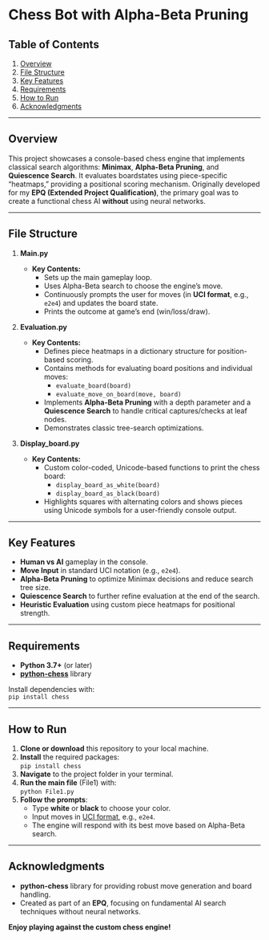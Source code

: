 # Chess Bot with Alpha-Beta Pruning

## Table of Contents
1. [Overview](#overview)  
2. [File Structure](#file-structure)  
3. [Key Features](#key-features)  
4. [Requirements](#requirements)  
5. [How to Run](#how-to-run)  
6. [Acknowledgments](#acknowledgments)

---

## Overview
This project showcases a console-based chess engine that implements classical search algorithms: **Minimax**, **Alpha-Beta Pruning**, and **Quiescence Search**. It evaluates boardstates using piece-specific “heatmaps,” providing a positional scoring mechanism. Originally developed for my **EPQ (Extended Project Qualification)**, the primary goal was to create a functional chess AI **without** using neural networks.

---

## File Structure

1. **Main.py**  
   - **Key Contents:**  
     - Sets up the main gameplay loop.  
     - Uses Alpha-Beta search to choose the engine’s move.  
     - Continuously prompts the user for moves (in **UCI format**, e.g., `e2e4`) and updates the board state.  
     - Prints the outcome at game’s end (win/loss/draw).

2. **Evaluation.py**  
   - **Key Contents:**  
     - Defines piece heatmaps in a dictionary structure for position-based scoring.  
     - Contains methods for evaluating board positions and individual moves:  
       - `evaluate_board(board)`  
       - `evaluate_move_on_board(move, board)`  
     - Implements **Alpha-Beta Pruning** with a depth parameter and a **Quiescence Search** to handle critical captures/checks at leaf nodes.  
     - Demonstrates classic tree-search optimizations.

3. **Display_board.py**  
   - **Key Contents:**  
     - Custom color-coded, Unicode-based functions to print the chess board:  
       - `display_board_as_white(board)`  
       - `display_board_as_black(board)`  
     - Highlights squares with alternating colors and shows pieces using Unicode symbols for a user-friendly console output.

---

## Key Features
- **Human vs AI** gameplay in the console.  
- **Move Input** in standard UCI notation (e.g., `e2e4`).  
- **Alpha-Beta Pruning** to optimize Minimax decisions and reduce search tree size.  
- **Quiescence Search** to further refine evaluation at the end of the search.  
- **Heuristic Evaluation** using custom piece heatmaps for positional strength.

---

## Requirements
- **Python 3.7+** (or later)  
- **[python-chess](https://pypi.org/project/chess/)** library  

Install dependencies with:  
`pip install chess`

---

## How to Run

1. **Clone or download** this repository to your local machine.  
2. **Install** the required packages:  
   `pip install chess`  
3. **Navigate** to the project folder in your terminal.  
4. **Run the main file** (File1) with:  
   `python File1.py`  
5. **Follow the prompts**:
   - Type **white** or **black** to choose your color.  
   - Input moves in [UCI format](https://en.wikipedia.org/wiki/Universal_Chess_Interface), e.g., `e2e4`.  
   - The engine will respond with its best move based on Alpha-Beta search.

---

## Acknowledgments
- **python-chess** library for providing robust move generation and board handling.
- Created as part of an **EPQ**, focusing on fundamental AI search techniques without neural networks.

**Enjoy playing against the custom chess engine!**
